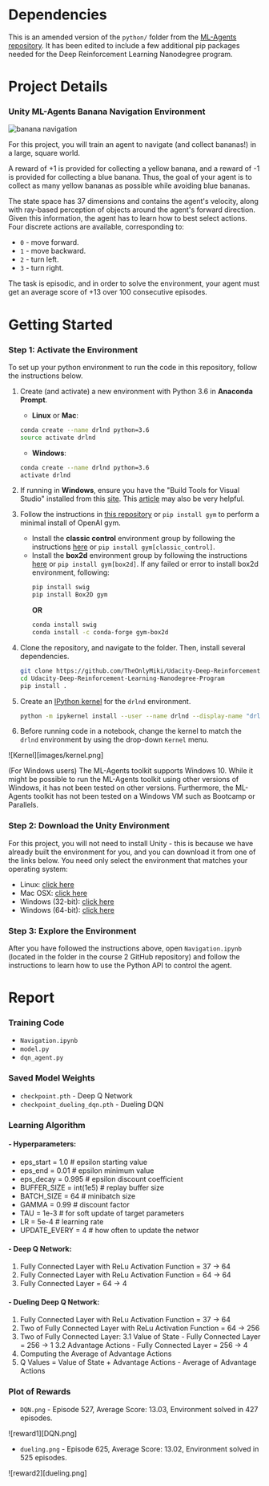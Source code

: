 # Dependencies

This is an amended version of the `python/` folder from the [ML-Agents repository](https://github.com/Unity-Technologies/ml-agents).  It has been edited to include a few additional pip packages needed for the Deep Reinforcement Learning Nanodegree program.


# Project Details

### Unity ML-Agents Banana Navigation Environment

![banana navigation](images/banana.gif)

For this project, you will train an agent to navigate (and collect bananas!) in a large, square world.

A reward of +1 is provided for collecting a yellow banana, and a reward of -1 is provided for collecting a blue banana. Thus, the goal of your agent is to collect as many yellow bananas as possible while avoiding blue bananas.

The state space has 37 dimensions and contains the agent's velocity, along with ray-based perception of objects around the agent's forward direction. Given this information, the agent has to learn how to best select actions. Four discrete actions are available, corresponding to:

- `0` - move forward.
- `1` - move backward.
- `2` - turn left.
- `3` - turn right.

The task is episodic, and in order to solve the environment, your agent must get an average score of +13 over 100 consecutive episodes.


# Getting Started

### Step 1: Activate the Environment

To set up your python environment to run the code in this repository, follow the instructions below.

1. Create (and activate) a new environment with Python 3.6 in **Anaconda Prompt**.

	- __Linux__ or __Mac__: 
	```bash
	conda create --name drlnd python=3.6
	source activate drlnd
	```
	- __Windows__: 
	```bash
	conda create --name drlnd python=3.6 
	activate drlnd
	```
	
2. If running in **Windows**, ensure you have the "Build Tools for Visual Studio" installed from this [site](https://visualstudio.microsoft.com/downloads/).  This [article](https://towardsdatascience.com/how-to-install-openai-gym-in-a-windows-environment-338969e24d30) may also be very helpful.

3. Follow the instructions in [this repository](https://github.com/openai/gym) or `pip install gym` to perform a minimal install of OpenAI gym.
   - Install the **classic control** environment group by following the instructions [here](https://github.com/openai/gym#classic-control) or `pip install gym[classic_control]`.
   - Install the **box2d** environment group by following the instructions [here](https://github.com/openai/gym#box2d) or `pip install gym[box2d]`.
     If any failed or error to install box2d environment,  following:
     ```bash
     pip install swig
     pip install Box2D gym
     ```
     **OR**
     ```bash
     conda install swig
     conda install -c conda-forge gym-box2d
     ```
	
4. Clone the repository, and navigate to the folder.  Then, install several dependencies.  
    ```bash
    git clone https://github.com/TheOnlyMiki/Udacity-Deep-Reinforcement-Learning-Nanodegree-Program.git
    cd Udacity-Deep-Reinforcement-Learning-Nanodegree-Program
    pip install .
    ```

5. Create an [IPython kernel](http://ipython.readthedocs.io/en/stable/install/kernel_install.html) for the `drlnd` environment.    
    ```bash
    python -m ipykernel install --user --name drlnd --display-name "drlnd"
    ```

6. Before running code in a notebook, change the kernel to match the `drlnd` environment by using the drop-down `Kernel` menu. 

![Kernel][images/kernel.png]

(For Windows users) The ML-Agents toolkit supports Windows 10. While it might be possible to run the ML-Agents toolkit using other versions of Windows, it has not been tested on other versions. Furthermore, the ML-Agents toolkit has not been tested on a Windows VM such as Bootcamp or Parallels.


### Step 2: Download the Unity Environment

For this project, you will not need to install Unity - this is because we have already built the environment for you, and you can download it from one of the links below. You need only select the environment that matches your operating system:

<ul role="list" class="css-19qh3zo"><li class="css-cvpopp">Linux: <a target="_blank" rel="noopener noreferrer" class="chakra-link css-190botj" href="https://s3-us-west-1.amazonaws.com/udacity-drlnd/P1/Banana/Banana_Linux.zip">click here</a></li><li class="css-cvpopp">Mac OSX: <a target="_blank" rel="noopener noreferrer" class="chakra-link css-190botj" href="https://s3-us-west-1.amazonaws.com/udacity-drlnd/P1/Banana/Banana.app.zip">click here</a></li><li class="css-cvpopp">Windows (32-bit): <a target="_blank" rel="noopener noreferrer" class="chakra-link css-190botj" href="https://s3-us-west-1.amazonaws.com/udacity-drlnd/P1/Banana/Banana_Windows_x86.zip">click here</a></li><li class="css-cvpopp">Windows (64-bit): <a target="_blank" rel="noopener noreferrer" class="chakra-link css-190botj" href="https://s3-us-west-1.amazonaws.com/udacity-drlnd/P1/Banana/Banana_Windows_x86_64.zip">click here</a></li></ul>

### Step 3: Explore the Environment

After you have followed the instructions above, open `Navigation.ipynb` (located in the folder in the course 2 GitHub repository) and follow the instructions to learn how to use the Python API to control the agent.


# Report

### Training Code

- `Navigation.ipynb`
- `model.py`
- `dqn_agent.py`

### Saved Model Weights

- `checkpoint.pth` - Deep Q Network
- `checkpoint_dueling_dqn.pth` - Dueling DQN

### Learning Algorithm

#### - Hyperparameters:
  - eps_start = 1.0     # epsilon starting value
  - eps_end = 0.01     # epsilon minimum value
  - eps_decay = 0.995    # epsilon discount coefficient
  - BUFFER_SIZE = int(1e5) # replay buffer size
  - BATCH_SIZE = 64     # minibatch size
  - GAMMA = 0.99      # discount factor
  - TAU = 1e-3       # for soft update of target parameters
  - LR = 5e-4        # learning rate
  - UPDATE_EVERY = 4    # how often to update the networ

#### - Deep Q Network:
  1. Fully Connected Layer with ReLu Activation Function = 37 -> 64
  2. Fully Connected Layer with ReLu Activation Function = 64 -> 64
  3. Fully Connected Layer = 64 -> 4

#### - Dueling Deep Q Network:
  1. Fully Connected Layer with ReLu Activation Function = 37 -> 64
  2. Two of Fully Connected Layer with ReLu Activation Function = 64 -> 256
  3. Two of Fully Connected Layer:
    3.1 Value of State - Fully Connected Layer = 256 -> 1
    3.2 Advantage Actions - Fully Connected Layer = 256 -> 4
  4. Computing the Average of Advantage Actions
  5. Q Values = Value of State + Advantage Actions - Average of Advantage Actions

### Plot of Rewards

- `DQN.png` - Episode 527, Average Score: 13.03, Environment solved in 427 episodes.

![reward1][DQN.png]

- `dueling.png` - Episode 625, Average Score: 13.02, Environment solved in 525 episodes.

![reward2][dueling.png]